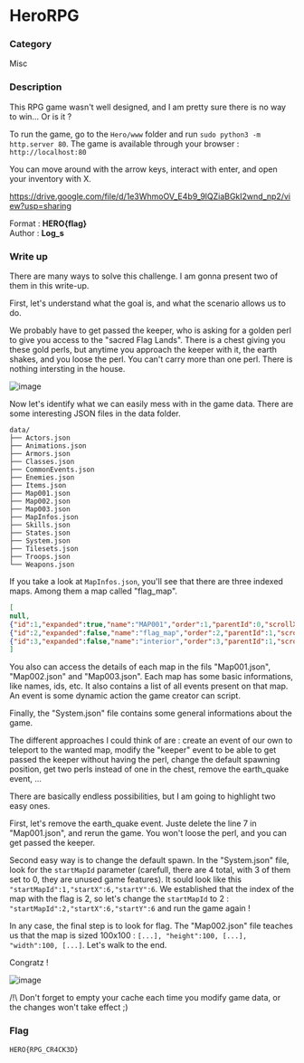 # HeroRPG

### Category

Misc

### Description

This RPG game wasn't well designed, and I am pretty sure there is no way to win... Or is it ?

To run the game, go to the `Hero/www` folder and run `sudo python3 -m http.server 80`. The game is available through your browser : `http://localhost:80`

You can move around with the arrow keys, interact with enter, and open your inventory with X.

https://drive.google.com/file/d/1e3WhmoOV_E4b9_9lQZiaBGkI2wnd_np2/view?usp=sharing

Format : **HERO{flag}**<br>
Author : **Log_s**

### Write up

There are many ways to solve this challenge. I am gonna present two of them in this write-up.

First, let's understand what the goal is, and what the scenario allows us to do.

We probably have to get passed the keeper, who is asking for a golden perl to give you access to the "sacred Flag Lands". There is a chest giving you these gold perls, but anytime you approach the keeper with it, the earth shakes, and you loose the perl. You can't carry more than one perl. There is nothing intersting in the house.

![image](https://user-images.githubusercontent.com/26695558/115159368-15203100-a093-11eb-8b3e-2577c342707e.png)


Now let's identify what we can easily mess with in the game data. There are some interesting JSON files in the data folder.

```
data/
├── Actors.json
├── Animations.json
├── Armors.json
├── Classes.json
├── CommonEvents.json
├── Enemies.json
├── Items.json
├── Map001.json
├── Map002.json
├── Map003.json
├── MapInfos.json
├── Skills.json
├── States.json
├── System.json
├── Tilesets.json
├── Troops.json
└── Weapons.json
```

If you take a look at `MapInfos.json`, you'll see that there are three indexed maps. Among them a map called "flag_map".

```json
[
null,
{"id":1,"expanded":true,"name":"MAP001","order":1,"parentId":0,"scrollX":1139,"scrollY":663.5},
{"id":2,"expanded":false,"name":"flag_map","order":2,"parentId":1,"scrollX":1131,"scrollY":655.5},
{"id":3,"expanded":false,"name":"interior","order":3,"parentId":1,"scrollX":1139,"scrollY":641}
]
```

You also can access the details of each map in the fils "Map001.json", "Map002.json" and "Map003.json". Each map has some basic informations, like names, ids, etc. It also contains a list of all events present on that map. An event is some dynamic action the game creator can script.

Finally, the "System.json" file contains some general informations about the game.

The different approaches I could think of are : create an event of our own to teleport to the wanted map, modify the "keeper" event to be able to get passed the keeper without having the perl, change the default spawning position, get two perls instead of one in the chest, remove the earth_quake event, ...

There are basically endless possibilities, but I am going to highlight two easy ones.

First, let's remove the earth_quake event. Juste delete the line 7 in "Map001.json", and rerun the game. You won't loose the perl, and you can get passed the keeper.

Second easy way is to change the default spawn. In the "System.json" file, look for the `startMapId` parameter (carefull, there are 4 total, with 3 of them set to 0, they are unused game features). It sould look like this `"startMapId":1,"startX":6,"startY":6`. We established that the index of the map with the flag is 2, so let's change the `startMapId` to 2 : `"startMapId":2,"startX":6,"startY":6` and run the game again !

In any case, the final step is to look for flag. The "Map002.json" file teaches us that the map is sized 100x100 : `[...], "height":100, [...], "width":100, [...]`. Let's walk to the end.

Congratz !

![image](https://user-images.githubusercontent.com/26695558/115159654-8ca29000-a094-11eb-85e3-6c6ad0470cb4.png)


/!\ Don't forget to empty your cache each time you modify game data, or the changes won't take effect ;)

### Flag

```HERO{RPG_CR4CK3D}```
